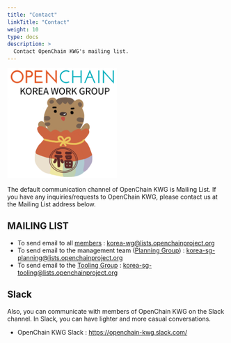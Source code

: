 ```yaml
---
title: "Contact"
linkTitle: "Contact"
weight: 10
type: docs
description: >
  Contact OpenChain KWG's mailing list.
---
```


<div ><span class="image fit">
  <img src="openchain-kwg-newyear-02.png" width="50%">
</div>

The default communication channel of OpenChain KWG is Mailing List. If you have any inquiries/requests to OpenChain KWG, please contact us at the Mailing List address below.

## MAILING LIST

* To send email to all [members](../member) : korea-wg@lists.openchainproject.org
* To send email to the management team ([Planning Group](../../subgroup/planning)) : korea-sg-planning@lists.openchainproject.org
* To send email to the [Tooling Group](../../subgroup/tooling) : korea-sg-tooling@lists.openchainproject.org


## Slack

Also, you can communicate with members of OpenChain KWG on the Slack channel. In Slack, you can have lighter and more casual conversations.

* OpenChain KWG Slack : https://openchain-kwg.slack.com/